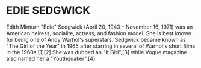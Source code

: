 <h1> EDIE SEDGWICK </h1>

<p> Edith Minturn "Edie" Sedgwick <time> (April 20, 1943 – November 16, 1971)</time> was an American heiress, socialite, actress, and fashion model. She is best known for being one of Andy Warhol's superstars. Sedgwick became known as "The Girl of the Year" in 1965 after starring in several of Warhol's short films in the 1960s.[1][2] She was dubbed an "It Girl",[3] while Vogue magazine also named her a "Youthquaker".[4] </p>
